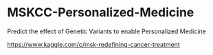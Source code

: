 # MSKCC-Personalized-Medicine
Predict the effect of Genetic Variants to enable Personalized Medicine

https://www.kaggle.com/c/msk-redefining-cancer-treatment
